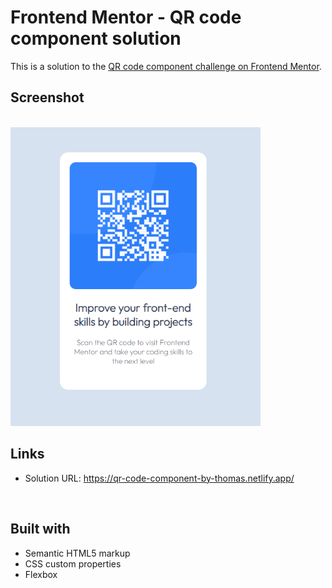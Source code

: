 # Frontend Mentor - QR code component solution

This is a solution to the [QR code component challenge on Frontend Mentor](https://www.frontendmentor.io/challenges/qr-code-component-iux_sIO_H).


## Screenshot
<br>

<img src="./qr-code-component-main/images/Capture.PNG" width="400">

<br>

## Links

- Solution URL: https://qr-code-component-by-thomas.netlify.app/

<br>

## Built with

- Semantic HTML5 markup
- CSS custom properties
- Flexbox